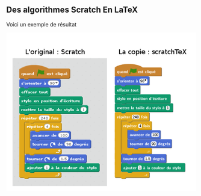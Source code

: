 Des algorithmes Scratch En LaTeX
------------

Voici un exemple de résultat

![enter image description here](https://raw.githubusercontent.com/nicolaspoulain/scratchTeX/master/example.png)
